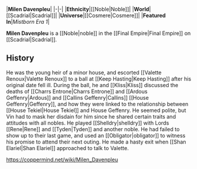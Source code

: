 |**Milen Davenpleu**|
|-|-|
|**Ethnicity**|[[Noble\|Noble]]|
|**World**|[[Scadrial\|Scadrial]]|
|**Universe**|[[Cosmere\|Cosmere]]|
|**Featured In**|*Mistborn Era 1*|

**Milen Davenpleu** is a [[Noble\|noble]] in the [[Final Empire\|Final Empire]] on [[Scadrial\|Scadrial]].

## History
He was the young heir of a minor house, and escorted [[Valette Renoux\|Valette Renoux]] to a ball at [[Keep Hasting\|Keep Hasting]] after his original date fell ill. During the ball, he and [[Kliss\|Kliss]] discussed the deaths of [[Charrs Entrone\|Charrs Entrone]] and [[Ardous Geffenry\|Ardous]] and [[Callins Geffenry\|Callins]] [[House Geffenry\|Geffenry]], and how they were linked to the relationship between [[House Tekiel\|House Tekiel]] and House Geffenry. He seemed polite, but Vin had to mask her disdain for him since he shared certain traits and attitudes with all nobles.
He played [[Shelldry\|shelldry]] with Lords [[Rene\|Rene]] and [[Tyden\|Tyden]] and another noble. He had failed to show up to their last game, and used an [[Obligator\|obligator]] to witness his promise to attend their next outing. He made a hasty exit when [[Shan Elariel\|Shan Elariel]] approached to talk to Valette.



https://coppermind.net/wiki/Milen_Davenpleu